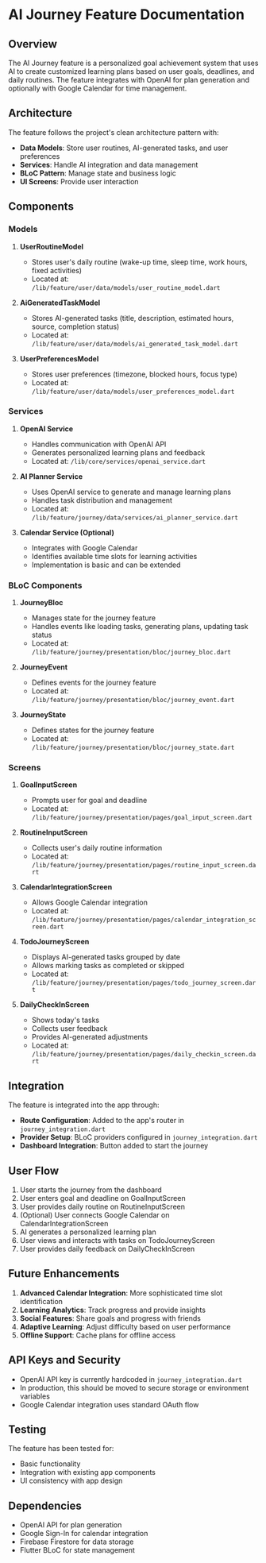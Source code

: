 # AI Journey Feature Documentation

## Overview
The AI Journey feature is a personalized goal achievement system that uses AI to create customized learning plans based on user goals, deadlines, and daily routines. The feature integrates with OpenAI for plan generation and optionally with Google Calendar for time management.

## Architecture
The feature follows the project's clean architecture pattern with:
- **Data Models**: Store user routines, AI-generated tasks, and user preferences
- **Services**: Handle AI integration and data management
- **BLoC Pattern**: Manage state and business logic
- **UI Screens**: Provide user interaction

## Components

### Models
1. **UserRoutineModel**
   - Stores user's daily routine (wake-up time, sleep time, work hours, fixed activities)
   - Located at: `/lib/feature/user/data/models/user_routine_model.dart`

2. **AiGeneratedTaskModel**
   - Stores AI-generated tasks (title, description, estimated hours, source, completion status)
   - Located at: `/lib/feature/user/data/models/ai_generated_task_model.dart`

3. **UserPreferencesModel**
   - Stores user preferences (timezone, blocked hours, focus type)
   - Located at: `/lib/feature/user/data/models/user_preferences_model.dart`

### Services
1. **OpenAI Service**
   - Handles communication with OpenAI API
   - Generates personalized learning plans and feedback
   - Located at: `/lib/core/services/openai_service.dart`

2. **AI Planner Service**
   - Uses OpenAI service to generate and manage learning plans
   - Handles task distribution and management
   - Located at: `/lib/feature/journey/data/services/ai_planner_service.dart`

3. **Calendar Service (Optional)**
   - Integrates with Google Calendar
   - Identifies available time slots for learning activities
   - Implementation is basic and can be extended

### BLoC Components
1. **JourneyBloc**
   - Manages state for the journey feature
   - Handles events like loading tasks, generating plans, updating task status
   - Located at: `/lib/feature/journey/presentation/bloc/journey_bloc.dart`

2. **JourneyEvent**
   - Defines events for the journey feature
   - Located at: `/lib/feature/journey/presentation/bloc/journey_event.dart`

3. **JourneyState**
   - Defines states for the journey feature
   - Located at: `/lib/feature/journey/presentation/bloc/journey_state.dart`

### Screens
1. **GoalInputScreen**
   - Prompts user for goal and deadline
   - Located at: `/lib/feature/journey/presentation/pages/goal_input_screen.dart`

2. **RoutineInputScreen**
   - Collects user's daily routine information
   - Located at: `/lib/feature/journey/presentation/pages/routine_input_screen.dart`

3. **CalendarIntegrationScreen**
   - Allows Google Calendar integration
   - Located at: `/lib/feature/journey/presentation/pages/calendar_integration_screen.dart`

4. **TodoJourneyScreen**
   - Displays AI-generated tasks grouped by date
   - Allows marking tasks as completed or skipped
   - Located at: `/lib/feature/journey/presentation/pages/todo_journey_screen.dart`

5. **DailyCheckInScreen**
   - Shows today's tasks
   - Collects user feedback
   - Provides AI-generated adjustments
   - Located at: `/lib/feature/journey/presentation/pages/daily_checkin_screen.dart`

## Integration
The feature is integrated into the app through:
- **Route Configuration**: Added to the app's router in `journey_integration.dart`
- **Provider Setup**: BLoC providers configured in `journey_integration.dart`
- **Dashboard Integration**: Button added to start the journey

## User Flow
1. User starts the journey from the dashboard
2. User enters goal and deadline on GoalInputScreen
3. User provides daily routine on RoutineInputScreen
4. (Optional) User connects Google Calendar on CalendarIntegrationScreen
5. AI generates a personalized learning plan
6. User views and interacts with tasks on TodoJourneyScreen
7. User provides daily feedback on DailyCheckInScreen

## Future Enhancements
1. **Advanced Calendar Integration**: More sophisticated time slot identification
2. **Learning Analytics**: Track progress and provide insights
3. **Social Features**: Share goals and progress with friends
4. **Adaptive Learning**: Adjust difficulty based on user performance
5. **Offline Support**: Cache plans for offline access

## API Keys and Security
- OpenAI API key is currently hardcoded in `journey_integration.dart`
- In production, this should be moved to secure storage or environment variables
- Google Calendar integration uses standard OAuth flow

## Testing
The feature has been tested for:
- Basic functionality
- Integration with existing app components
- UI consistency with app design

## Dependencies
- OpenAI API for plan generation
- Google Sign-In for calendar integration
- Firebase Firestore for data storage
- Flutter BLoC for state management

